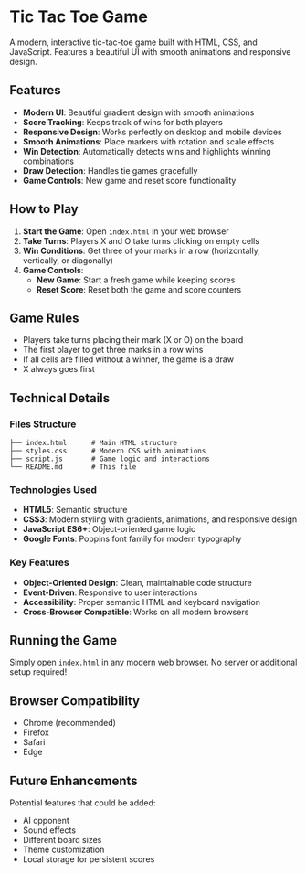 # Tic Tac Toe Game

A modern, interactive tic-tac-toe game built with HTML, CSS, and JavaScript. Features a beautiful UI with smooth animations and responsive design.

## Features

- **Modern UI**: Beautiful gradient design with smooth animations
- **Score Tracking**: Keeps track of wins for both players
- **Responsive Design**: Works perfectly on desktop and mobile devices
- **Smooth Animations**: Place markers with rotation and scale effects
- **Win Detection**: Automatically detects wins and highlights winning combinations
- **Draw Detection**: Handles tie games gracefully
- **Game Controls**: New game and reset score functionality

## How to Play

1. **Start the Game**: Open `index.html` in your web browser
2. **Take Turns**: Players X and O take turns clicking on empty cells
3. **Win Conditions**: Get three of your marks in a row (horizontally, vertically, or diagonally)
4. **Game Controls**:
   - **New Game**: Start a fresh game while keeping scores
   - **Reset Score**: Reset both the game and score counters

## Game Rules

- Players take turns placing their mark (X or O) on the board
- The first player to get three marks in a row wins
- If all cells are filled without a winner, the game is a draw
- X always goes first

## Technical Details

### Files Structure
```
├── index.html      # Main HTML structure
├── styles.css      # Modern CSS with animations
├── script.js       # Game logic and interactions
└── README.md       # This file
```

### Technologies Used
- **HTML5**: Semantic structure
- **CSS3**: Modern styling with gradients, animations, and responsive design
- **JavaScript ES6+**: Object-oriented game logic
- **Google Fonts**: Poppins font family for modern typography

### Key Features
- **Object-Oriented Design**: Clean, maintainable code structure
- **Event-Driven**: Responsive to user interactions
- **Accessibility**: Proper semantic HTML and keyboard navigation
- **Cross-Browser Compatible**: Works on all modern browsers

## Running the Game

Simply open `index.html` in any modern web browser. No server or additional setup required!

## Browser Compatibility

- Chrome (recommended)
- Firefox
- Safari
- Edge

## Future Enhancements

Potential features that could be added:
- AI opponent
- Sound effects
- Different board sizes
- Theme customization
- Local storage for persistent scores 